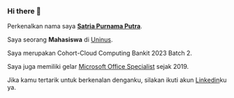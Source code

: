 ### Hi there 👋

Perkenalkan nama saya [**Satria Purnama Putra**](https://www.instagram.com/satria.prnama/).

Saya seorang **Mahasiswa** di [Uninus](https://uninus.ac.id/).

Saya merupakan Cohort-Cloud Computing Bankit 2023 Batch 2.

Saya juga memiliki gelar [Microsoft Office Specialist](http://www.certiport.com/Portal/Pages/ViewTranscript.aspx?uid=jNfDXCS+AsLes4+VEMYooA==&vid=9TDqG2bkI+aWIt3Ej2YUAw==&aid=DHZSQUQRA8EafJuRnozcOA==&defaultlang=ENU) sejak 2019.

Jika kamu tertarik untuk berkenalan denganku, silakan ikuti akun [Linkedin](https://www.linkedin.com/in/satriapurnama11/)ku ya.


<!--
**satriapurnama0311/satriapurnama0311** is a ✨ _special_ ✨ repository because its `README.md` (this file) appears on your GitHub profile.

Here are some ideas to get you started:

- 🔭 I’m currently working on ...
- 🌱 I’m currently learning ...
- 👯 I’m looking to collaborate on ...
- 🤔 I’m looking for help with ...
- 💬 Ask me about ...
- 📫 How to reach me: ...
- 😄 Pronouns: ...
- ⚡ Fun fact: ...
-->
